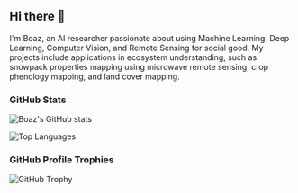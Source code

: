 ## Hi there 👋

I'm Boaz, an AI researcher passionate about using Machine Learning, Deep Learning, Computer Vision, and Remote Sensing for social good. My projects include applications in ecosystem understanding, such as snowpack properties mapping using microwave remote sensing, crop phenology mapping, and land cover mapping.

### GitHub Stats

![Boaz's GitHub stats](https://github-readme-stats.vercel.app/api?username=YOUR_GITHUB_USERNAME&show_icons=true&count_private=true)

![Top Languages](https://github-readme-stats.vercel.app/api/top-langs/?username=YOUR_GITHUB_USERNAME&layout=compact)

### GitHub Profile Trophies

![GitHub Trophy](https://github-profile-trophy.vercel.app/?username=YOUR_GITHUB_USERNAME&margin-w=5)

<!-- You can add more sections for projects, contributions, or anything you'd like to highlight here -->

